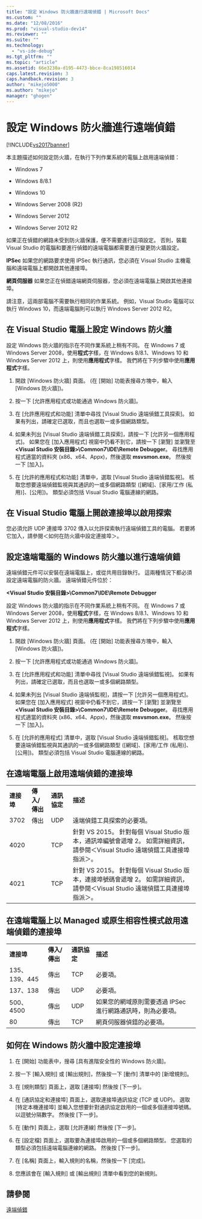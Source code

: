 ```yaml
---
title: "設定 Windows 防火牆進行遠端偵錯 | Microsoft Docs"
ms.custom: ""
ms.date: "12/08/2016"
ms.prod: "visual-studio-dev14"
ms.reviewer: ""
ms.suite: ""
ms.technology: 
  - "vs-ide-debug"
ms.tgt_pltfrm: ""
ms.topic: "article"
ms.assetid: 66e3230a-d195-4473-bbce-8ca198516014
caps.latest.revision: 3
caps.handback.revision: 3
author: "mikejo5000"
ms.author: "mikejo"
manager: "ghogen"
---
```

# 設定 Windows 防火牆進行遠端偵錯
[!INCLUDE[vs2017banner](../code-quality/includes/vs2017banner.md)]

本主題描述如何設定防火牆，在執行下列作業系統的電腦上啟用遠端偵錯：  
  
-   Windows 7  
  
-   Windows 8\/8.1  
  
-   Windows 10  
  
-   Windows Server 2008 \(R2\)  
  
-   Windows Server 2012  
  
-   Windows Server 2012 R2  
  
 如果正在偵錯的網路未受到防火牆保護，便不需要進行這項設定。 否則，裝載 Visual Studio 的電腦和要進行偵錯的遠端電腦都需要進行變更防火牆設定。  
  
 **IPSec** 如果您的網路要求使用 IPSec 執行通訊，您必須在 Visual Studio 主機電腦和遠端電腦上都開啟其他連接埠。  
  
 **網頁伺服器** 如果您正在偵錯遠端網頁伺服器，您必須在遠端電腦上開啟其他連接埠。  
  
 請注意，這兩部電腦不需要執行相同的作業系統。 例如，Visual Studio 電腦可以執行 Windows 10，而遠端電腦則可以執行 Windows Server 2012 R2。  
  
## 在 Visual Studio 電腦上設定 Windows 防火牆  
 設定 Windows 防火牆的指示在不同作業系統上稍有不同。 在 Windows 7 或 Windows Server 2008，使用**程式**字樣，在 Windows 8\/8.1、Windows 10 和 Windows Server 2012 上，則使用**應用程式**字樣。  我們將在下列步驟中使用**應用程式**字樣。  
  
1.  開啟 \[Windows 防火牆\] 頁面。 \(在 \[開始\] 功能表搜尋方塊中，輸入 \[Windows 防火牆\]\)。  
  
2.  按一下 \[允許應用程式或功能通過 Windows 防火牆\]。  
  
3.  在 \[允許應用程式和功能\] 清單中尋找 \[Visual Studio 遠端偵錯工具探索\]。 如果有列出，請確定已選取，而且也選取一或多個網路類型。  
  
4.  如果未列出 \[Visual Studio 遠端偵錯工具探索\]，請按一下 \[允許另一個應用程式\]。 如果您在 \[加入應用程式\] 視窗中仍看不到它，請按一下 \[瀏覽\] 並瀏覽至 **\<Visual Studio 安裝目錄\>\\Common7\\IDE\\Remote Debugger**。 尋找應用程式適當的資料夾 \(x86、x64、Appx\)，然後選取 **msvsmon.exe**。 然後按一下 \[加入\]。  
  
5.  在 \[允許的應用程式和功能\] 清單中，選取 \[Visual Studio 遠端偵錯監視\]。 核取您想要遠端偵錯監視與其通訊的一或多個網路類型 \(\[網域\]、\[家用\/工作 \(私用\)\]、\[公用\]\)。 類型必須包括 Visual Studio 電腦連線的網路。  
  
## 在 Visual Studio 電腦上開啟連接埠以啟用探索  
 您必須允許 UDP 連接埠 3702 傳入以允許探索執行遠端偵錯工具的電腦。 若要將它加入，請參閱＜如何在防火牆中設定連接埠＞。  
  
## 設定遠端電腦的 Windows 防火牆以進行遠端偵錯  
 遠端偵錯元件可以安裝在遠端電腦上，或從共用目錄執行。 這兩種情況下都必須設定遠端電腦的防火牆。 遠端偵錯元件位於：  
  
 **\<Visual Studio 安裝目錄\>\\Common7\\IDE\\Remote Debugger**  
  
 設定 Windows 防火牆的指示在不同作業系統上稍有不同。 在 Windows 7 或 Windows Server 2008，使用**程式**字樣，在 Windows 8\/8.1、Windows 10 和 Windows Server 2012 上，則使用**應用程式**字樣。  我們將在下列步驟中使用**應用程式**字樣。  
  
1.  開啟 \[Windows 防火牆\] 頁面。 \(在 \[開始\] 功能表搜尋方塊中，輸入 \[Windows 防火牆\]\)。  
  
2.  按一下 \[允許應用程式或功能通過 Windows 防火牆\]。  
  
3.  在 \[允許應用程式和功能\] 清單中尋找 \[Visual Studio 遠端偵錯監視\]。 如果有列出，請確定已選取，而且也選取一或多個網路類型。  
  
4.  如果未列出 \[Visual Studio 遠端偵監視\]，請按一下 \[允許另一個應用程式\]。 如果您在 \[加入應用程式\] 視窗中仍看不到它，請按一下 \[瀏覽\] 並瀏覽至 **\<Visual Studio 安裝目錄\>\\Common7\\IDE\\Remote Debugger**。 尋找應用程式適當的資料夾 \(x86、x64、Appx\)，然後選取 **msvsmon.exe**。 然後按一下 \[加入\]。  
  
5.  在 \[允許的應用程式\] 清單中，選取 \[Visual Studio 遠端偵錯監視\]。 核取您想要遠端偵錯監視與其通訊的一或多個網路類型 \(\[網域\]、\[家用\/工作 \(私用\)\]、\[公用\]\)。 類型必須包括 Visual Studio 電腦連線的網路。  
  
## 在遠端電腦上啟用遠端偵錯的連接埠  
  
|||||  
|-|-|-|-|  
|**連接埠**|**傳入\/傳出**|**通訊協定**|**描述**|  
|3702|傳出|UDP|遠端偵錯工具探索的必要項。|  
|4020||TCP|針對 VS 2015。 針對每個 Visual Studio 版本，通訊埠編號會遞增 2。 如需詳細資訊，請參閱＜Visual Studio 遠端偵錯工具連接埠指派＞。|  
|4021||TCP|針對 VS 2015。 針對每個 Visual Studio 版本，連接埠號碼會遞增 2。 如需詳細資訊，請參閱＜Visual Studio 遠端偵錯工具連接埠指派＞。|  
  
## 在遠端電腦上以 Managed 或原生相容性模式啟用遠端偵錯的連接埠  
  
|||||  
|-|-|-|-|  
|**連接埠**|**傳入\/傳出**|**通訊協定**|**描述**|  
|135、139、445|傳出|TCP|必要項。|  
|137、138|傳出|UDP|必要項。|  
|500、4500|傳出|UDP|如果您的網域原則需要透過 IPSec 進行網路通訊時，則為必要項。|  
|80|傳出|TCP|網頁伺服器偵錯的必要項。|  
  
## 如何在 Windows 防火牆中設定連接埠  
  
1.  在 \[開始\] 功能表中，搜尋 \[具有進階安全性的 Windows 防火牆\]。  
  
2.  按一下 \[輸入規則\] 或 \[輸出規則\]，然後按一下 \[動作\] 清單中的 \[新增規則\]。  
  
3.  在 \[規則類型\] 頁面上，選取 \[連接埠\] 然後按 \[下一步\]。  
  
4.  在 \[通訊協定和連接埠\] 頁面上，選取連接埠通訊協定 \(TCP 或 UDP\)。 選取 \[特定本機連接埠\] 並輸入您想要針對通訊協定啟用的一個或多個連接埠號碼。 以逗號分隔數字。 然後按 \[下一步\]。  
  
5.  在 \[動作\] 頁面上，選取 \[允許連線\] 然後按 \[下一步\]。  
  
6.  在 \[設定檔\] 頁面上，選取要為連接埠啟用的一個或多個網路類型。 您選取的類型必須包括遠端電腦連線的網路。 然後按 \[下一步\]。  
  
7.  在 \[名稱\] 頁面上，輸入規則的名稱，然後按一下 \[完成\]。  
  
8.  您應該會在 \[輸入規則\] 或 \[輸出規則\] 清單中看到您的新規則。  
  
## 請參閱  
 [遠端偵錯](../debugger/remote-debugging.md)